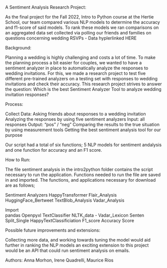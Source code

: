A Sentiment Analysis Research Project:

As the final project for the Fall 2022, Intro to Python course at the Hertie School, our team compared various NLP models to determine the accuracy and f1-score of said models. 
To rank these models we ran comparisons on an aggregated data set collected via polling our friends and families on questions concerning wedding RSVPs - Data hyplerlinked HERE

Background:

Planning a wedding is highly challenging and costs a lot of time. To make the planning process a bit easier for couples, we wanted to have a sentiment analyzer in place to automatically analyze the responses to wedding invitations. For this, we made a research project to test five different pre-trained analyzers on a testing set with responses to wedding invitations and check their accuracy. This research project strives to answer the question: Which is the best Sentiment Analyzer Tool to analyze wedding invitation responses?

Process:


Collect Data: Asking friends about responses to a wedding invitation​
Analyzing the responses by using five sentiment analyzers​
Input: all responses​
Output: “pos” / “neg”​
Comparing the results to the true situation by using measurement tools​
Getting the best sentiment analysis tool for our purpose

Our script had a total of six functions; 5 NLP models for sentiment andalysis and one function for accuracy and an F1 score. 

How to Run:

The file sentiment analysis in the intro2python folder contains the script necessary to run the application. Functions needed to run the file are saved in and imported. The functions, and applications necessary for download are as follows;

Sentiment Analyzers 
HappyTransformer
Flair_Analysis
HuggingFace_Bertweet
TextBlob_Analysis
Vadar_Analysis 

Import  
pandas
Openpyxl
TextClassifier
NLTK_data - Vadar_Lexicon
Senten
Split_Single
HappyTextClassificiation 
F1_score
Accuracy Score



Possible future improvements and extensions:


Collecting more data, and working towards tuning the model would aid further in ranking the NLP models an exciting extension to this project would be an API that could run sentiment analysis on emails. 

Authors:
Anna Morhon, Irene Quadrelli, Maurice Rios


